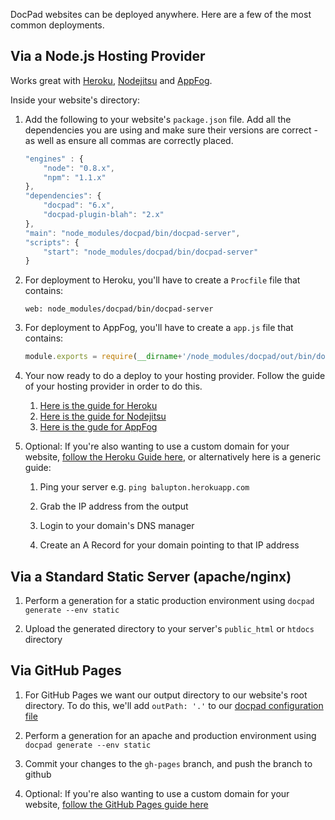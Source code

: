 DocPad websites can be deployed anywhere. Here are a few of the most common deployments.


## Via a Node.js Hosting Provider

Works great with [Heroku](http://www.heroku.com/), [Nodejitsu](http://nodejitsu.com/) and [AppFog](https://www.appfog.com/).

Inside your website's directory:

1. Add the following to your website's `package.json` file. Add all the dependencies you are using and make sure their versions are correct - as well as ensure all commas are correctly placed.

	``` javascript
	"engines" : {
		"node": "0.8.x",
		"npm": "1.1.x"
	},
	"dependencies": {
		"docpad": "6.x",
		"docpad-plugin-blah": "2.x"
	},
	"main": "node_modules/docpad/bin/docpad-server",
	"scripts": {
		"start": "node_modules/docpad/bin/docpad-server"
	}
	```

1. For deployment to Heroku, you'll have to create a `Procfile` file that contains:

	```
	web: node_modules/docpad/bin/docpad-server
	```

1. For deployment to AppFog, you'll have to create a `app.js` file that contains:
	
	``` javascript
	module.exports = require(__dirname+'/node_modules/docpad/out/bin/docpad-server');
	```

1. Your now ready to do a deploy to your hosting provider. Follow the guide of your hosting provider in order to do this.

	1. [Here is the guide for Heroku](http://devcenter.heroku.com/articles/node-js)
	1. [Here is the guide for Nodejitsu](http://nodejitsu.com/paas/getting-started.html)
	1. [Here is the gude for AppFog](https://docs.appfog.com/getting-started)

1. Optional: If you're also wanting to use a custom domain for your website, [follow the Heroku Guide here](https://devcenter.heroku.com/articles/custom-domains), or alternatively here is a generic guide:

	1. Ping your server e.g. `ping balupton.herokuapp.com`

	1. Grab the IP address from the output

	1. Login to your domain's DNS manager

	1. Create an A Record for your domain pointing to that IP address



## Via a Standard Static Server (apache/nginx)

1. Perform a generation for a static production environment using `docpad generate --env static`

2. Upload the generated directory to your server's `public_html` or `htdocs` directory


## Via GitHub Pages

1. For GitHub Pages we want our output directory to our website's root directory. To do this, we'll add `outPath: '.'` to our [docpad configuration file](/docpad/config)

2. Perform a generation for an apache and production environment using `docpad generate --env static`

3. Commit your changes to the `gh-pages` branch, and push the branch to github

4. Optional: If you're also wanting to use a custom domain for your website, [follow the GitHub Pages guide here](https://help.github.com/articles/setting-up-a-custom-domain-with-pages)